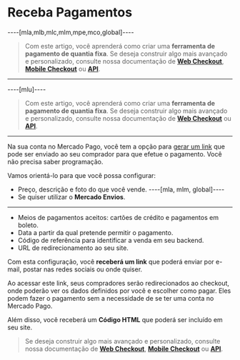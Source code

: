 # Receba Pagamentos


----[mla,mlb,mlc,mlm,mpe,mco,global]----
> Com este artigo, você aprenderá como criar uma **ferramenta de pagamento de quantia fixa**. Se deseja construir algo mais avançado e personalizado, consulte nossa documentação de **[Web Checkout](https://www.mercadopago.com.br/developers/pt/guides/payments/web-checkout/introduction)**, **[Mobile Checkout](https://www.mercadopago.com.br/developers/pt/guides/payments/mobile-checkout/introduction)** ou **[API](https://www.mercadopago.com.br/developers/pt/guides/payments/api/introduction)**.
------------

----[mlu]----
> Com este artigo, você aprenderá como criar uma **ferramenta de pagamento de quantia fixa**. Se deseja construir algo mais avançado e personalizado, consulte nossa documentação de **[Web Checkout](https://www.mercadopago.com.br/developers/pt/guides/payments/web-checkout/introduction)** ou **[API](https://www.mercadopago.com.br/developers/pt/guides/payments/api/introduction)**.
------------

Na sua conta no Mercado Pago, você tem a opção para [gerar um link](https://www.mercadopago.com.ar/tools/create) que pode ser enviado ao seu comprador para que efetue o pagamento. Você não precisa saber programação.

Vamos orientá-lo para que você possa configurar:
*	Preço, descrição e foto do que você vende.
----[mla, mlm, global]----
*	Se quiser utilizar o **Mercado Envios**.
------------
*	Meios de pagamentos aceitos: cartões de crédito e pagamentos em boleto.
*	Data a partir da qual pretende permitir o pagamento.
*	Código de referência para identificar a venda em seu backend.
*	URL de redirecionamento ao seu site.

Com esta configuração, você **receberá um link** que poderá enviar por e-mail, postar nas redes sociais ou onde quiser.

Ao acessar este link, seus compradores serão redirecionados ao checkout, onde poderão ver os dados definidos por você e escolher como pagar. Eles podem fazer o pagamento sem a necessidade de se ter uma conta no Mercado Pago.

Além disso, você receberá um **Código HTML** que poderá ser incluído em seu site.

>Se deseja construir algo mais avançado e personalizado, consulte nossa documentação de **[Web Checkout](https://www.mercadopago.com.br/developers/pt/guides/payments/web-checkout/introduction)**, **[Mobile Checkout](https://www.mercadopago.com.br/developers/pt/guides/payments/mobile-checkout/introduction)** ou **[API](https://www.mercadopago.com.br/developers/pt/guides/payments/api/introduction)**.
